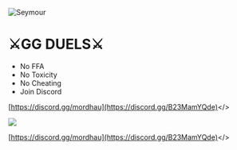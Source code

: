 ![Seymour](https://cdn.discordapp.com/attachments/720659053830996097/1143262907438747669/image.png)
# ⚔️GG DUELS⚔️

- No FFA  
- No Toxicity  
- No Cheating  
- Join Discord

<a id="Click Here to Join Our Discord">[https://discord.gg/mordhau](https://discord.gg/B23MamYQde)</>

![](https://cdn.discordapp.com/attachments/1029391012499570759/1143252903725908118/h43efwdqs.png)

<a id="Click Here to Join Our Discord">[https://discord.gg/mordhau](https://discord.gg/B23MamYQde)</>
